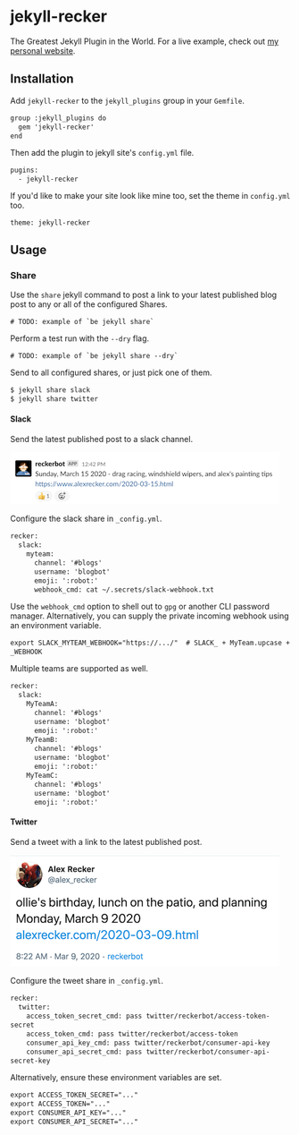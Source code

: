 # jekyll-recker

The Greatest Jekyll Plugin in the World.  For a live example, check
out [my personal website].

## Installation

Add `jekyll-recker` to the `jekyll_plugins` group in your `Gemfile`.

    group :jekyll_plugins do
      gem 'jekyll-recker'
    end

Then add the plugin to jekyll site's `config.yml` file.

    pugins:
      - jekyll-recker

If you'd like to make your site look like mine too, set the theme in
`config.yml` too.

    theme: jekyll-recker

## Usage

### Share

Use the `share` jekyll command to post a link to your latest published
blog post to any or all of the configured Shares.

    # TODO: example of `be jekyll share`

Perform a test run with the `--dry` flag.

    # TODO: example of `be jekyll share --dry`

Send to all configured shares, or just pick one of them.

    $ jekyll share slack
	$ jekyll share twitter

#### Slack

Send the latest published post to a slack channel.

![example slack]

Configure the slack share in `_config.yml`.

    recker:
      slack:
        myteam:
          channel: '#blogs'
          username: 'blogbot'
          emoji: ':robot:'
          webhook_cmd: cat ~/.secrets/slack-webhook.txt

Use the `webhook_cmd` option to shell out to `gpg` or another CLI
password manager.  Alternatively, you can supply the private incoming
webhook using an environment variable.

    export SLACK_MYTEAM_WEBHOOK="https://.../"  # SLACK_ + MyTeam.upcase + _WEBHOOK

Multiple teams are supported as well.

    recker:
      slack:
        MyTeamA:
          channel: '#blogs'
          username: 'blogbot'
          emoji: ':robot:'
        MyTeamB:
          channel: '#blogs'
          username: 'blogbot'
          emoji: ':robot:'
        MyTeamC:
          channel: '#blogs'
          username: 'blogbot'
          emoji: ':robot:'

#### Twitter

Send a tweet with a link to the latest published post.

![example tweet]

Configure the tweet share in `_config.yml`.

    recker:
      twitter:
        access_token_secret_cmd: pass twitter/reckerbot/access-token-secret
        access_token_cmd: pass twitter/reckerbot/access-token
        consumer_api_key_cmd: pass twitter/reckerbot/consumer-api-key
        consumer_api_secret_cmd: pass twitter/reckerbot/consumer-api-secret-key

Alternatively, ensure these environment variables are set.

    export ACCESS_TOKEN_SECRET="..."
    export ACCESS_TOKEN="..."
    export CONSUMER_API_KEY="..."
    export CONSUMER_API_SECRET="..."

[example slack]: screenshots/example-slack.png
[example tweet]: screenshots/example-tweet.png
[my personal website]: https://www.alexrecker.com
